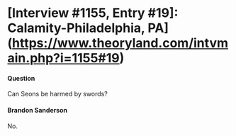 # [Interview #1155, Entry #19]: Calamity-Philadelphia, PA](https://www.theoryland.com/intvmain.php?i=1155#19)

#### Question

Can Seons be harmed by swords?

#### Brandon Sanderson

No.

